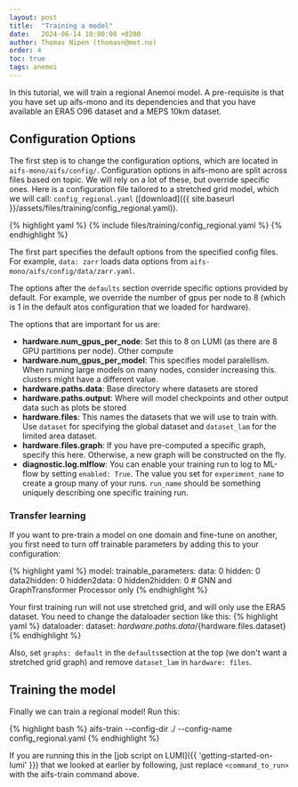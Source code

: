 ```yaml
---
layout: post
title:  "Training a model"
date:   2024-06-14 10:00:00 +0200
author: Thomas Nipen (thomasn@met.no)
order: 4
toc: true
tags: anemoi
---
```


In this tutorial, we will train a regional Anemoi model. A pre-requisite is that you have set up aifs-mono and its
dependencies and that you have available an ERA5 O96 dataset and a MEPS 10km dataset.

## Configuration Options
The first step is to change the configuration options, which are located in
`aifs-mono/aifs/config/`. Configuration options in aifs-mono are split across files based on topic. We will
rely on a lot of these, but override specific ones. Here is a configuration file tailored to a stretched grid
model, which we will call: `config_regional.yaml`
([download]({{ site.baseurl }}/assets/files/training/config_regional.yaml)).

{% highlight yaml %}
{% include files/training/config_regional.yaml %}
{% endhighlight %}

The first part specifies the default options from the specified config files. For example, `data: zarr` loads
data options from `aifs-mono/aifs/config/data/zarr.yaml`.

The options after the `defaults` section override specific options provided by default. For example, we
override the number of gpus per node to 8 (which is 1 in the default atos configuration that we loaded for
hardware).

The options that are important for us are:
- **hardware.num_gpus_per_node**: Set this to 8 on LUMI (as there are 8 GPU partitions per node). Other compute
- **hardware.num_gpus_per_model**: This specifies model paralellism. When running large models on many nodes,
    consider increasing this.
clusters might have a different value.
- **hardware.paths.data**: Base directory where datasets are stored
- **hardware.paths.output**: Where will model checkpoints and other output data such as plots be stored
- **hardware.files**: This names the datasets that we will use to train with. Use `dataset` for specifying the
global dataset and `dataset_lam` for the limited area dataset.
- **hardware.files.graph**: If you have pre-computed a specific graph, specify this here. Otherwise, a new
graph will be constructed on the fly.
- **diagnostic.log.mlflow**: You can enable your training run to log to ML-flow by setting `enabled: True`.
The value you set for `experiment_name` to create a group many of your runs. `run_name` should be something
uniquely describing one specific training run.

### Transfer learning

If you want to pre-train a model on one domain and fine-tune on another, you first need to turn off trainable
parameters by adding this to your configuration:

{% highlight yaml %}
model:
  trainable_parameters:
    data: 0
    hidden: 0
    data2hidden: 0
    hidden2data: 0
    hidden2hidden: 0 # GNN and GraphTransformer Processor only
{% endhighlight %}

Your first training run will not use stretched grid, and will only use the ERA5 dataset. You need to change
the dataloader section like this:
{% highlight yaml %}
dataloader:
    dataset: ${hardware.paths.data}/${hardware.files.dataset}
{% endhighlight %}

Also, set `graphs: default` in the `defaults`section at the top (we don't want a stretched grid graph) and
remove `dataset_lam` in `hardware: files`.

## Training the model

Finally we can train a regional model! Run this:

{% highlight bash %}
aifs-train  --config-dir ./ --config-name config_regional.yaml
{% endhighlight %}

If you are running this in the [job script on LUMI]({{ 'getting-started-on-lumi' }}) that we looked at earlier
by following, just replace `<command_to_run>` with the aifs-train command above.
